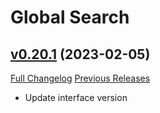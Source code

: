 # Global Search

## [v0.20.1](https://github.com/Oppzippy/GlobalSearch/tree/v0.20.1) (2023-02-05)
[Full Changelog](https://github.com/Oppzippy/GlobalSearch/compare/v0.20.0...v0.20.1) [Previous Releases](https://github.com/Oppzippy/GlobalSearch/releases)

- Update interface version  
